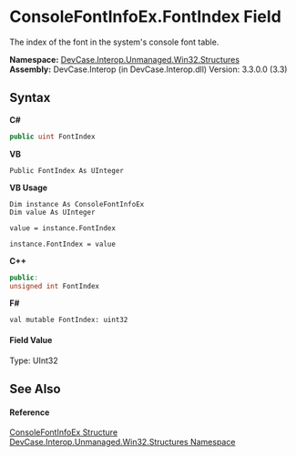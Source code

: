 # ConsoleFontInfoEx.FontIndex Field
 

The index of the font in the system's console font table.

**Namespace:**&nbsp;<a href="N_DevCase_Interop_Unmanaged_Win32_Structures">DevCase.Interop.Unmanaged.Win32.Structures</a><br />**Assembly:**&nbsp;DevCase.Interop (in DevCase.Interop.dll) Version: 3.3.0.0 (3.3)

## Syntax

**C#**<br />
``` C#
public uint FontIndex
```

**VB**<br />
``` VB
Public FontIndex As UInteger
```

**VB Usage**<br />
``` VB Usage
Dim instance As ConsoleFontInfoEx
Dim value As UInteger

value = instance.FontIndex

instance.FontIndex = value
```

**C++**<br />
``` C++
public:
unsigned int FontIndex
```

**F#**<br />
``` F#
val mutable FontIndex: uint32
```


#### Field Value
Type: UInt32

## See Also


#### Reference
<a href="T_DevCase_Interop_Unmanaged_Win32_Structures_ConsoleFontInfoEx">ConsoleFontInfoEx Structure</a><br /><a href="N_DevCase_Interop_Unmanaged_Win32_Structures">DevCase.Interop.Unmanaged.Win32.Structures Namespace</a><br />